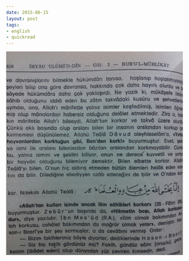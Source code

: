 ```yaml
---
date: 2015-06-15
layout: post
tags:
- english
- quickread
---
```


![](/images/tumblr_npy4u3phd31u3gx2to1_500.jpg)
